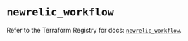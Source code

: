 # `newrelic_workflow`

Refer to the Terraform Registry for docs: [`newrelic_workflow`](https://registry.terraform.io/providers/newrelic/newrelic/3.51.0/docs/resources/workflow).
